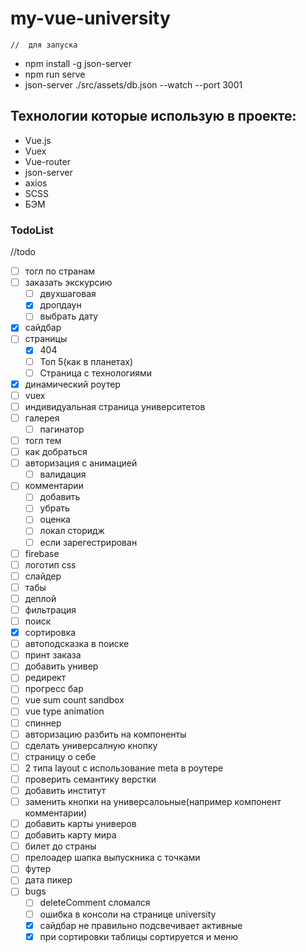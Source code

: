 # my-vue-university
    //  для запуска
*  npm install -g json-server
*  npm run serve
*  json-server ./src/assets/db.json --watch --port 3001

## Технологии которые использую в проекте:
* Vue.js
* Vuex
* Vue-router
* json-server
* axios
* SCSS
* БЭМ


### TodoList
//todo
* [ ] тогл по странам
* [ ] заказать экскурсию
    * [ ] двухшаговая
    * [x] дропдаун
    * [ ] выбрать дату
* [x] сайдбар
* [ ] страницы
    * [x] 404
    * [ ] Топ 5(как в планетах)
    * [ ] Страница с технологиями
* [x] динамический роутер
* [ ] vuex
* [ ] индивидуальная страница университетов
* [ ] галерея
    * [ ] пагинатор
* [ ] тогл тем
* [ ] как добраться
* [ ] авторизация с анимацией
    * [ ] валидация
* [ ] комментарии
    * [ ] добавить
    * [ ] убрать 
    * [ ] оценка 
    * [ ] локал сторидж 
    * [ ] если зарегестрирован
* [ ] firebase
* [ ] логотип css
* [ ] слайдер
* [ ] табы
* [ ] деплой
* [ ] фильтрация
* [ ] поиск
* [x] сортировка
* [ ] автоподсказка в поиске
* [ ] принт заказа
* [ ] добавить универ
* [ ] редирект
* [ ] прогресс бар
* [ ] vue sum count sandbox
* [ ] vue type animation
* [ ] спиннер
* [ ] авторизацию разбить на компоненты
* [ ] сделать универсалную кнопку
* [ ] страницу о себе
* [ ] 2 типа layout с использование meta в роутере
* [ ] проверить семантику верстки
* [ ] добавить институт
* [ ] заменить кнопки на универсалоьные(например компонент комментарии)
* [ ] добавить карты универов
* [ ] добавить карту мира
* [ ] билет до страны
* [ ] прелоадер шапка выпускника с точками
* [ ] футер
* [ ] дата пикер
* [ ] bugs
    * [ ] deleteComment сломался
    * [ ] ошибка в консоли на странице university
    * [x] сайдбар не правильно подсвечивает активные
    * [x] при сортировки таблицы сортируется и меню
